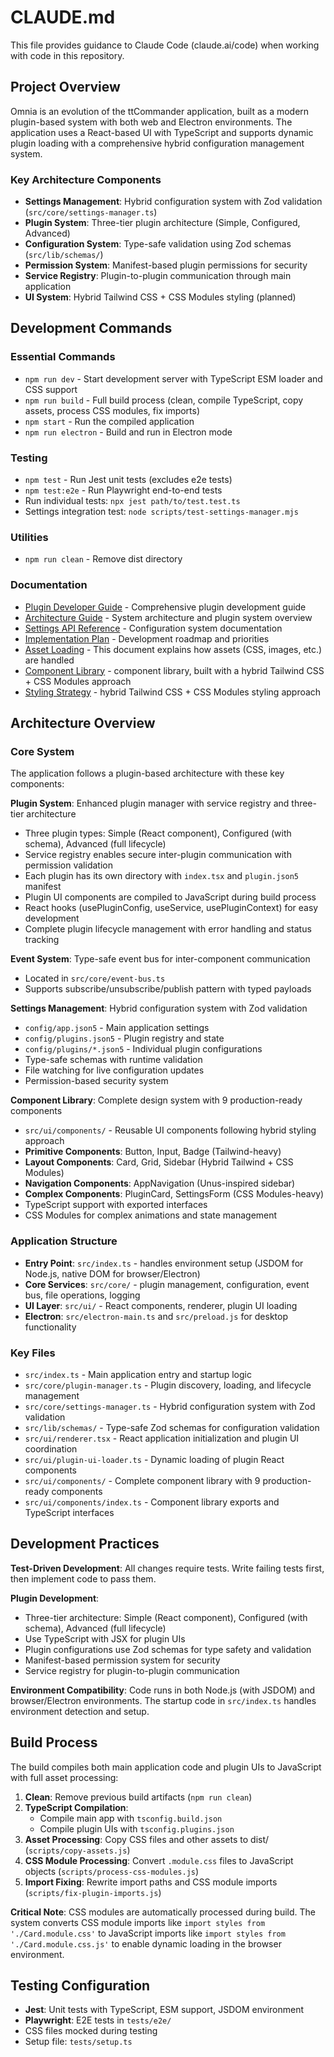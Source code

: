 # CLAUDE.md

This file provides guidance to Claude Code (claude.ai/code) when working with code in this repository.

## Project Overview

Omnia is an evolution of the ttCommander application, built as a modern plugin-based system with both web and Electron environments. The application uses a React-based UI with TypeScript and supports dynamic plugin loading with a comprehensive hybrid configuration management system.

### Key Architecture Components

- **Settings Management**: Hybrid configuration system with Zod validation (`src/core/settings-manager.ts`)
- **Plugin System**: Three-tier plugin architecture (Simple, Configured, Advanced)
- **Configuration System**: Type-safe validation using Zod schemas (`src/lib/schemas/`)
- **Permission System**: Manifest-based plugin permissions for security
- **Service Registry**: Plugin-to-plugin communication through main application
- **UI System**: Hybrid Tailwind CSS + CSS Modules styling (planned)

## Development Commands

### Essential Commands

- `npm run dev` - Start development server with TypeScript ESM loader and CSS support
- `npm run build` - Full build process (clean, compile TypeScript, copy assets, process CSS modules, fix imports)
- `npm start` - Run the compiled application
- `npm run electron` - Build and run in Electron mode

### Testing

- `npm test` - Run Jest unit tests (excludes e2e tests)
- `npm test:e2e` - Run Playwright end-to-end tests
- Run individual tests: `npx jest path/to/test.test.ts`
- Settings integration test: `node scripts/test-settings-manager.mjs`

### Utilities

- `npm run clean` - Remove dist directory

### Documentation

- [Plugin Developer Guide](./docs/PLUGIN_DEVELOPER_GUIDE.md) - Comprehensive plugin development guide
- [Architecture Guide](./docs/ARCHITECTURE.md) - System architecture and plugin system overview
- [Settings API Reference](./docs/SETTINGS_API.md) - Configuration system documentation
- [Implementation Plan](./docs/IMPLEMENTATION_PLAN.md) - Development roadmap and priorities
- [Asset Loading](./docs/ASSET_LOADING.md) - This document explains how assets (CSS, images, etc.) are handled
- [Component Library](./docs/COMPONENT_LIBRARY.md) - component library, built with a hybrid Tailwind CSS + CSS Modules approach
- [Styling Strategy](STYLING_STRATEGY.md) - hybrid Tailwind CSS + CSS Modules styling approach

## Architecture Overview

### Core System

The application follows a plugin-based architecture with these key components:

**Plugin System**: Enhanced plugin manager with service registry and three-tier architecture

- Three plugin types: Simple (React component), Configured (with schema), Advanced (full lifecycle)
- Service registry enables secure inter-plugin communication with permission validation
- Each plugin has its own directory with `index.tsx` and `plugin.json5` manifest
- Plugin UI components are compiled to JavaScript during build process
- React hooks (usePluginConfig, useService, usePluginContext) for easy development
- Complete plugin lifecycle management with error handling and status tracking

**Event System**: Type-safe event bus for inter-component communication

- Located in `src/core/event-bus.ts`
- Supports subscribe/unsubscribe/publish pattern with typed payloads

**Settings Management**: Hybrid configuration system with Zod validation

- `config/app.json5` - Main application settings
- `config/plugins.json5` - Plugin registry and state
- `config/plugins/*.json5` - Individual plugin configurations
- Type-safe schemas with runtime validation
- File watching for live configuration updates
- Permission-based security system

**Component Library**: Complete design system with 9 production-ready components

- `src/ui/components/` - Reusable UI components following hybrid styling approach
- **Primitive Components**: Button, Input, Badge (Tailwind-heavy)
- **Layout Components**: Card, Grid, Sidebar (Hybrid Tailwind + CSS Modules)
- **Navigation Components**: AppNavigation (Unus-inspired sidebar)
- **Complex Components**: PluginCard, SettingsForm (CSS Modules-heavy)
- TypeScript support with exported interfaces
- CSS Modules for complex animations and state management

### Application Structure

- **Entry Point**: `src/index.ts` - handles environment setup (JSDOM for Node.js, native DOM for browser/Electron)
- **Core Services**: `src/core/` - plugin management, configuration, event bus, file operations, logging
- **UI Layer**: `src/ui/` - React components, renderer, plugin UI loading
- **Electron**: `src/electron-main.ts` and `src/preload.js` for desktop functionality

### Key Files

- `src/index.ts` - Main application entry and startup logic
- `src/core/plugin-manager.ts` - Plugin discovery, loading, and lifecycle management
- `src/core/settings-manager.ts` - Hybrid configuration system with Zod validation
- `src/lib/schemas/` - Type-safe Zod schemas for configuration validation
- `src/ui/renderer.tsx` - React application initialization and plugin UI coordination
- `src/ui/plugin-ui-loader.ts` - Dynamic loading of plugin React components
- `src/ui/components/` - Complete component library with 9 production-ready components
- `src/ui/components/index.ts` - Component library exports and TypeScript interfaces

## Development Practices

**Test-Driven Development**: All changes require tests. Write failing tests first, then implement code to pass them.

**Plugin Development**:

- Three-tier architecture: Simple (React component), Configured (with schema), Advanced (full lifecycle)
- Use TypeScript with JSX for plugin UIs
- Plugin configurations use Zod schemas for type safety and validation
- Manifest-based permission system for security
- Service registry for plugin-to-plugin communication

**Environment Compatibility**: Code runs in both Node.js (with JSDOM) and browser/Electron environments. The startup code in `src/index.ts` handles environment detection and setup.

## Build Process

The build compiles both main application code and plugin UIs to JavaScript with full asset processing:

1. **Clean**: Remove previous build artifacts (`npm run clean`)
2. **TypeScript Compilation**: 
   - Compile main app with `tsconfig.build.json`
   - Compile plugin UIs with `tsconfig.plugins.json`
3. **Asset Processing**: Copy CSS files and other assets to dist/ (`scripts/copy-assets.js`)
4. **CSS Module Processing**: Convert `.module.css` files to JavaScript objects (`scripts/process-css-modules.js`)
5. **Import Fixing**: Rewrite import paths and CSS module imports (`scripts/fix-plugin-imports.js`)

**Critical Note**: CSS modules are automatically processed during build. The system converts CSS module imports like `import styles from './Card.module.css'` to JavaScript imports like `import styles from './Card.module.css.js'` to enable dynamic loading in the browser environment.

## Testing Configuration

- **Jest**: Unit tests with TypeScript, ESM support, JSDOM environment
- **Playwright**: E2E tests in `tests/e2e/`
- CSS files mocked during testing
- Setup file: `tests/setup.ts`
